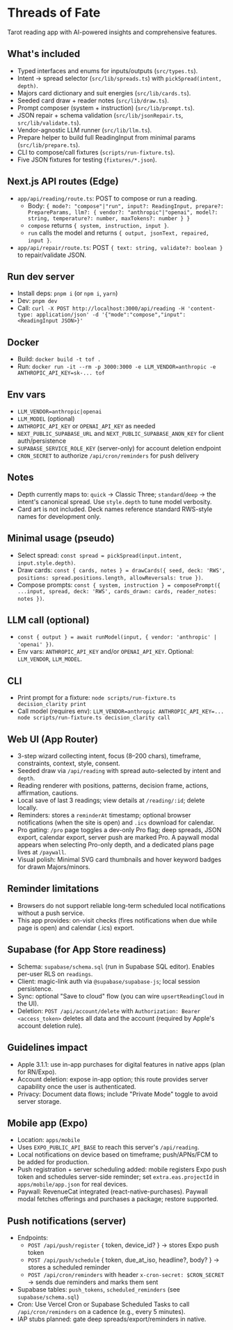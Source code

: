 # Threads of Fate

Tarot reading app with AI-powered insights and comprehensive features.

## What's included
- Typed interfaces and enums for inputs/outputs (`src/types.ts`).
- Intent → spread selector (`src/lib/spreads.ts`) with `pickSpread(intent, depth)`.
- Majors card dictionary and suit energies (`src/lib/cards.ts`).
- Seeded card draw + reader notes (`src/lib/draw.ts`).
- Prompt composer (system + instruction) (`src/lib/prompt.ts`).
- JSON repair + schema validation (`src/lib/jsonRepair.ts`, `src/lib/validate.ts`).
- Vendor-agnostic LLM runner (`src/lib/llm.ts`).
- Prepare helper to build full ReadingInput from minimal params (`src/lib/prepare.ts`).
- CLI to compose/call fixtures (`scripts/run-fixture.ts`).
- Five JSON fixtures for testing (`fixtures/*.json`).

## Next.js API routes (Edge)
- `app/api/reading/route.ts`: POST to compose or run a reading.
  - Body: `{ mode?: "compose"|"run", input?: ReadingInput, prepare?: PrepareParams, llm?: { vendor?: "anthropic"|"openai", model?: string, temperature?: number, maxTokens?: number } }`
  - `compose` returns `{ system, instruction, input }`.
  - `run` calls the model and returns `{ output, jsonText, repaired, input }`.
- `app/api/repair/route.ts`: POST `{ text: string, validate?: boolean }` to repair/validate JSON.

## Run dev server
- Install deps: `pnpm i` (or `npm i`, `yarn`)
- Dev: `pnpm dev`
- Call: `curl -X POST http://localhost:3000/api/reading -H 'content-type: application/json' -d '{"mode":"compose","input": <ReadingInput JSON>}'`

## Docker
- Build: `docker build -t tof .`
- Run: `docker run -it --rm -p 3000:3000 -e LLM_VENDOR=anthropic -e ANTHROPIC_API_KEY=sk-... tof`

## Env vars
- `LLM_VENDOR=anthropic|openai`
- `LLM_MODEL` (optional)
- `ANTHROPIC_API_KEY` or `OPENAI_API_KEY` as needed
- `NEXT_PUBLIC_SUPABASE_URL` and `NEXT_PUBLIC_SUPABASE_ANON_KEY` for client auth/persistence
- `SUPABASE_SERVICE_ROLE_KEY` (server-only) for account deletion endpoint
- `CRON_SECRET` to authorize `/api/cron/reminders` for push delivery

## Notes
- Depth currently maps to: `quick` → Classic Three; `standard`/`deep` → the intent's canonical spread. Use `style.depth` to tune model verbosity.
- Card art is not included. Deck names reference standard RWS-style names for development only.

## Minimal usage (pseudo)
- Select spread: `const spread = pickSpread(input.intent, input.style.depth)`.
- Draw cards: `const { cards, notes } = drawCards({ seed, deck: 'RWS', positions: spread.positions.length, allowReversals: true })`.
- Compose prompts: `const { system, instruction } = composePrompt({ ...input, spread, deck: 'RWS', cards_drawn: cards, reader_notes: notes })`.

## LLM call (optional)
- `const { output } = await runModel(input, { vendor: 'anthropic' | 'openai' })`.
- Env vars: `ANTHROPIC_API_KEY` and/or `OPENAI_API_KEY`. Optional: `LLM_VENDOR`, `LLM_MODEL`.

## CLI
- Print prompt for a fixture: `node scripts/run-fixture.ts decision_clarity print`
- Call model (requires env): `LLM_VENDOR=anthropic ANTHROPIC_API_KEY=... node scripts/run-fixture.ts decision_clarity call`

## Web UI (App Router)
- 3-step wizard collecting intent, focus (8–200 chars), timeframe, constraints, context, style, consent.
- Seeded draw via `/api/reading` with spread auto-selected by intent and `depth`.
- Reading renderer with positions, patterns, decision frame, actions, affirmation, cautions.
- Local save of last 3 readings; view details at `/reading/:id`; delete locally.
- Reminders: stores a `reminderAt` timestamp; optional browser notifications (when the site is open) and `.ics` download for calendar.
 - Pro gating: `/pro` page toggles a dev-only Pro flag; deep spreads, JSON export, calendar export, server push are marked Pro. A paywall modal appears when selecting Pro-only depth, and a dedicated plans page lives at `/paywall`.
 - Visual polish: Minimal SVG card thumbnails and hover keyword badges for drawn Majors/minors.

## Reminder limitations
- Browsers do not support reliable long-term scheduled local notifications without a push service.
- This app provides: on-visit checks (fires notifications when due while page is open) and calendar (.ics) export.

## Supabase (for App Store readiness)
- Schema: `supabase/schema.sql` (run in Supabase SQL editor). Enables per-user RLS on `readings`.
- Client: magic-link auth via `@supabase/supabase-js`; local session persistence.
- Sync: optional "Save to cloud" flow (you can wire `upsertReadingCloud` in the UI).
- Deletion: `POST /api/account/delete` with `Authorization: Bearer <access_token>` deletes all data and the account (required by Apple's account deletion rule).

## Guidelines impact
- Apple 3.1.1: use in-app purchases for digital features in native apps (plan for RN/Expo).
- Account deletion: expose in-app option; this route provides server capability once the user is authenticated.
- Privacy: Document data flows; include "Private Mode" toggle to avoid server storage.

## Mobile app (Expo)
- Location: `apps/mobile`
- Uses `EXPO_PUBLIC_API_BASE` to reach this server's `/api/reading`.
- Local notifications on device based on timeframe; push/APNs/FCM to be added for production.
- Push registration + server scheduling added: mobile registers Expo push token and schedules server-side reminder; set `extra.eas.projectId` in `apps/mobile/app.json` for real devices.
 - Paywall: RevenueCat integrated (react-native-purchases). Paywall modal fetches offerings and purchases a package; restore supported.

## Push notifications (server)
- Endpoints:
  - `POST /api/push/register` { token, device_id? } → stores Expo push token
  - `POST /api/push/schedule` { token, due_at_iso, headline?, body? } → stores a scheduled reminder
  - `POST /api/cron/reminders` with header `x-cron-secret: $CRON_SECRET` → sends due reminders and marks them sent
- Supabase tables: `push_tokens`, `scheduled_reminders` (see `supabase/schema.sql`)
- Cron: Use Vercel Cron or Supabase Scheduled Tasks to call `/api/cron/reminders` on a cadence (e.g., every 5 minutes).
- IAP stubs planned: gate deep spreads/export/reminders in native.
